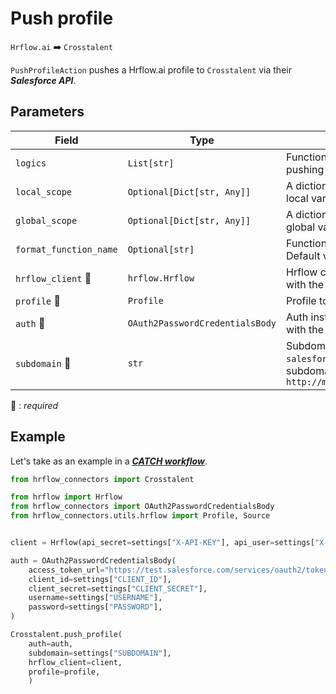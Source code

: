 # Push profile
`Hrflow.ai` :arrow_right: `Crosstalent`

`PushProfileAction` pushes a Hrflow.ai profile to `Crosstalent` via their ***Salesforce API***.

## Parameters

| Field | Type | Description |
| ----- | ---- | ----------- |
| `logics`  | `List[str]` | Function names to apply as filter before pushing the data. Default value : `[]`        |
| `local_scope`  | `Optional[Dict[str, Any]]` | A dictionary containing the current scope's local variables. Default value : `None`        |
| `global_scope`  | `Optional[Dict[str, Any]]` | A dictionary containing the current scope's global variables. Default value : `None`       |
| `format_function_name`  | `Optional[str]` | Function name to format job before pushing. Default value : `None`        |
| `hrflow_client` :red_circle: | `hrflow.Hrflow` | Hrflow client instance used to communicate with the Hrflow.ai API        |
| `profile` :red_circle: | `Profile` | Profile to push        |
| `auth` :red_circle: | `OAuth2PasswordCredentialsBody` | Auth instance to identify and communicate with the platform        |
| `subdomain` :red_circle: | `str` | Subdomain Crosstalent just before `salesforce.com`. For example subdomain=`my_subdomain.my` in `http://my_subdomain.my.salesforce.com/ABC`        |

:red_circle: : *required*

## Example
Let's take as an example in a [***CATCH workflow***](https://developers.hrflow.ai/docs/workflows#catch-setup).
```python
from hrflow_connectors import Crosstalent

from hrflow import Hrflow
from hrflow_connectors import OAuth2PasswordCredentialsBody
from hrflow_connectors.utils.hrflow import Profile, Source


client = Hrflow(api_secret=settings["X-API-KEY"], api_user=settings["X-USER-EMAIL"])

auth = OAuth2PasswordCredentialsBody(
    access_token_url="https://test.salesforce.com/services/oauth2/token",
    client_id=settings["CLIENT_ID"],
    client_secret=settings["CLIENT_SECRET"],
    username=settings["USERNAME"],
    password=settings["PASSWORD"],
)

Crosstalent.push_profile(
    auth=auth,
    subdomain=settings["SUBDOMAIN"],
    hrflow_client=client,
    profile=profile,
    )
```